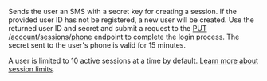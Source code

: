 Sends the user an SMS with a secret key for creating a session. If the provided user ID has not be registered, a new user will be created. Use the returned user ID and secret and submit a request to the [PUT /account/sessions/phone](/docs/client/account#accountUpdatePhoneSession) endpoint to complete the login process. The secret sent to the user's phone is valid for 15 minutes.

A user is limited to 10 active sessions at a time by default. [Learn more about session limits](/docs/authentication-security#limits).